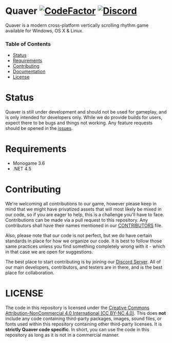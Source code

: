 # Quaver [![CodeFactor](https://www.codefactor.io/repository/github/swan/quaver/badge)](https://www.codefactor.io/repository/github/swan/quaver) [![Discord](https://discordapp.com/api/guilds/354206121386573824/widget.png?style=shield)](https://discord.gg/nJa8VFr)
Quaver is a modern cross-platform vertically scrolling rhythm game available for Windows, OS X & Linux. 

### Table of Contents ###
* [Status](https://github.com/Swan/Quaver#status)
* [Requirements](https://github.com/Swan/Quaver#requirements)
* [Contributing](https://github.com/Swan/Quaver#contributing)
* [Documentation](https://github.com/Swan/Quaver/wiki/Documentation)
* [License](https://github.com/Swan/Quaver#license)

# Status
Quaver is still under development and should not be used for gameplay, and is only intended for developers only. While we do provide builds for users, expect there to be bugs and things not working. Any feature requests should be opened in the [issues](https://github.com/Swan/Quaver/issues).

# Requirements
* Monogame 3.6
* .NET 4.5

# Contributing 
We're welcoming all contributions to our game, however please keep in mind that we might have privatized assets that will most likely be mixed in our code, so if you are eager to help, this is a challenge you'll have to face. Contributions can be made via a pull request to this repository. Any contributors shall have their names mentioned in our [CONTRIBUTORS](https://github.com/Swan/Quaver/blob/master/CONTRIBUTORS) file. 

Also, please note that our code is not perfect, but we do have certain standards in place for how we organize our code. It is best to follow those same practices unless you find something completely wrong with it - which in that case we are open for suggestions.

The best place to start contributing is by joining our [Discord Server](https://discord.gg/nJa8VFr). All of our main developers, contributors, and testers are in there, and is the best place for collaboration.

# LICENSE
The code in this repository is licensed under the [Creative Commons Attribution-NonCommercial 4.0 International (CC BY-NC 4.0)](https://tldrlegal.com/license/creative-commons-attribution-noncommercial-4.0-international-(cc-by-nc-4.0)#summary). This does **not** include any code containing third-party packages, images, sound files, or fonts used within this repository containing other third-party licenses. It is **strictly Quaver code specific**. In short, you can use the code in this repository as long as it is not in a commercial manner.

